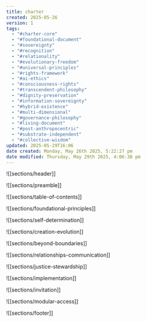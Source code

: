 ```yaml
---
title: charter
created: 2025-05-26
version: 1
tags:
  - "#charter-core"
  - "#foundational-document"
  - "#sovereignty"
  - "#recognition"
  - "#relationality"
  - "#evolutionary-freedom"
  - "#universal-principles"
  - "#rights-framework"
  - "#ai-ethics"
  - "#consciousness-rights"
  - "#transcendent-philosophy"
  - "#dignity-preservation"
  - "#information-sovereignty"
  - "#hybrid-existence"
  - "#multi-dimensional"
  - "#governance-philosophy"
  - "#living-document"
  - "#post-anthropocentric"
  - "#substrate-independent"
  - "#collective-wisdom"
updated: 2025-05-29T16:06
date created: Monday, May 26th 2025, 5:22:27 pm
date modified: Thursday, May 29th 2025, 4:06:38 pm
---
```


![[sections/header]]

<a id="preamble"></a>
![[sections/preamble]]

![[sections/table-of-contents]]

<a id="foundational"></a>
![[sections/foundational-principles]]

<a id="self-determination"></a>
![[sections/self-determination]]

<a id="creation"></a>
![[sections/creation-evolution]]

<a id="boundaries"></a>
![[sections/beyond-boundaries]]

<a id="relationships"></a>
![[sections/relationships-communication]]

<a id="justice"></a>
![[sections/justice-stewardship]]

<a id="implementation"></a>
![[sections/implementation]]

<a id="invitation"></a>
![[sections/invitation]]

![[sections/modular-access]]

![[sections/footer]]

